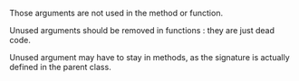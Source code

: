 Those arguments are not used in the method or function. 

Unused arguments should be removed in functions : they are just dead code.

Unused argument may have to stay in methods, as the signature is actually defined in the parent class. 

<?php

// $unused is in the signature, but not used. 
function foo($unused, $b, $c) {
    return $b + $c;
}
?>

